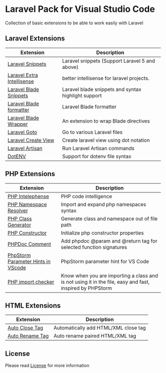 # Laravel Pack for Visual Studio Code

Collection of basic extensions to be able to work easily with Laravel

## Laravel Extensions

Extension | Description
--------- | ---------
[Laravel Snippets](https://marketplace.visualstudio.com/items?itemName=onecentlin.laravel5-snippets) | Laravel snippets (Support Laravel 5 and above)
[Laravel Extra Intellisense](https://marketplace.visualstudio.com/items?itemName=amiralizadeh9480.laravel-extra-intellisense) | better intellisense for laravel projects.
[Laravel Blade Snippets](https://marketplace.visualstudio.com/items?itemName=onecentlin.laravel-blade) | Laravel blade snippets and syntax highlight support
[Laravel Blade formatter](https://marketplace.visualstudio.com/items?itemName=shufo.vscode-blade-formatter) | Laravel Blade formatter
[Laravel Blade Wrapper](https://marketplace.visualstudio.com/items?itemName=IHunte.laravel-blade-wrapper) | An extension to wrap Blade directives
[Laravel Goto](https://marketplace.visualstudio.com/items?itemName=absszero.vscode-laravel-goto) | Go to various Laravel files
[Laravel Create View](https://marketplace.visualstudio.com/items?itemName=glitchbl.laravel-create-view) | Create laravel view using dot notation
[Laravel Artisan](https://marketplace.visualstudio.com/items?itemName=ryannaddy.laravel-artisan) | Run Laravel Artisan commands
[DotENV](https://marketplace.visualstudio.com/items?itemName=mikestead.dotenv) | Support for dotenv file syntax

## PHP Extensions

Extension | Description
--------- | ---------
[PHP Intelephense](https://marketplace.visualstudio.com/items?itemName=bmewburn.vscode-intelephense-client) | PHP code intelligence
[PHP Namespace Resolver](https://marketplace.visualstudio.com/items?itemName=MehediDracula.php-namespace-resolver) | Import and expand php namespaces syntax
[PHP Class Generator](https://marketplace.visualstudio.com/items?itemName=damianbal.vs-phpclassgen) | Generate class and namespace out of file path
[PHP Constructor](https://marketplace.visualstudio.com/items?itemName=MehediDracula.php-constructor) | Initialize php constructor properties
[PHPDoc Comment](https://marketplace.visualstudio.com/items?itemName=rexshi.phpdoc-comment-vscode-plugin) | Add phpdoc @param and @return tag for selected function signatures
[PhpStorm Parameter Hints in VScode](https://marketplace.visualstudio.com/items?itemName=MrChetan.phpstorm-parameter-hints-in-vscode) | PhpStorm parameter hint for VS Code
[PHP import checker](https://marketplace.visualstudio.com/items?itemName=marabesi.php-import-checker) | Know when you are importing a class and is not using it in the file, easy and fast, inspired by PHPStorm

## HTML Extensions

Extension | Description
--------- | ---------
[Auto Close Tag](https://marketplace.visualstudio.com/items?itemName=formulahendry.auto-close-tag) | Automatically add HTML/XML close tag
[Auto Rename Tag](https://marketplace.visualstudio.com/items?itemName=formulahendry.auto-rename-tag) | Auto rename paired HTML/XML tag

## License

Please read [License](https://github.com/MatteDesign81/laravel-pack/blob/main/LICENSE) for more information